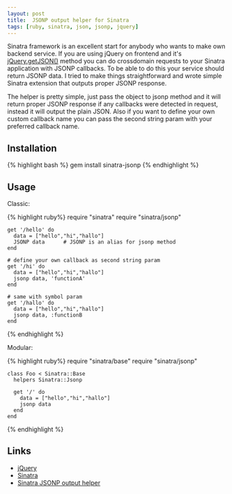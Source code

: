 ```yaml
---
layout: post
title:  JSONP output helper for Sinatra
tags: [ruby, sinatra, json, jsonp, jquery]
---
```


Sinatra framework is an excellent start for anybody who wants to make own backend service. If you are using jQuery on frontend and 
it's [jQuery.getJSON()](http://api.jquery.com/jQuery.getJSON) method you can do crossdomain requests 
to your Sinatra application with JSONP callbacks. To be able to do this your service should return JSONP data. I tried to make things straightforward 
and wrote simple Sinatra extension that outputs proper JSONP response. 

The helper is pretty simple, just pass the object to jsonp method and it will return proper JSONP response if any callbacks were
detected in request, instead it will output the plain JSON. Also if you want to define your own custom callback name you can pass
the second string param with your preferred callback name.


Installation
------------

{% highlight bash %}
gem install sinatra-jsonp
{% endhighlight %}


Usage
-----

Classic:

{% highlight ruby%}
    require "sinatra"
    require "sinatra/jsonp"

    get '/hello' do
      data = ["hello","hi","hallo"]
      JSONP data      # JSONP is an alias for jsonp method
    end

    # define your own callback as second string param
    get '/hi' do
      data = ["hello","hi","hallo"]
      jsonp data, 'functionA'
    end

    # same with symbol param
    get '/hallo' do
      data = ["hello","hi","hallo"]
      jsonp data, :functionB
    end
{% endhighlight %}

Modular:

{% highlight ruby%}
    require "sinatra/base"
    require "sinatra/jsonp"

    class Foo < Sinatra::Base
      helpers Sinatra::Jsonp

      get '/' do
        data = ["hello","hi","hallo"]
        jsonp data
      end
    end
{% endhighlight %}


Links
-----

* [jQuery](http://jquery.com)
* [Sinatra](http://www.sinatrarb.com)
* [Sinatra JSONP output helper](http://github.com/shtirlic/sinatra-jsonp)



